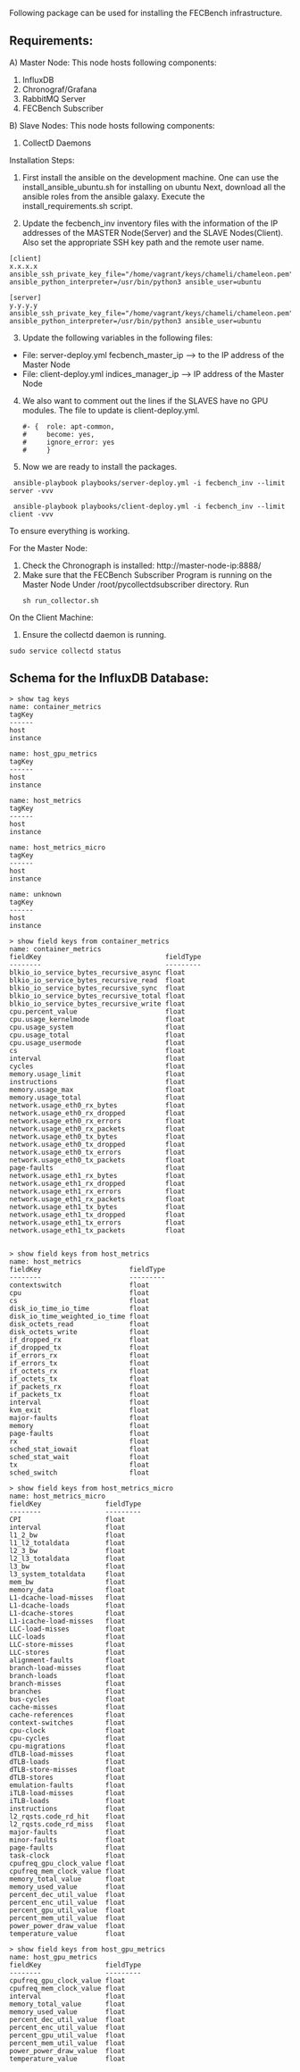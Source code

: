 Following package can be used for installing the FECBench infrastructure.

Requirements:
-----

A) Master Node: 
This node hosts following components:
1) InfluxDB
2) Chronograf/Grafana
3) RabbitMQ Server
4) FECBench Subscriber

B) Slave Nodes:
This node hosts following components:
1) CollectD Daemons


Installation Steps:

1) First install the ansible on the development machine.
One can use the install_ansible_ubuntu.sh for installing on ubuntu
Next, download all the ansible roles from the ansible galaxy.
Execute the install_requirements.sh script.

2) Update the fecbench_inv inventory files with the information 
of the IP addresses of the MASTER Node(Server) and the SLAVE Nodes(Client).
Also set the appropriate SSH key path and the remote user name.

```
[client]
x.x.x.x ansible_ssh_private_key_file="/home/vagrant/keys/chameli/chameleon.pem" ansible_python_interpreter=/usr/bin/python3 ansible_user=ubuntu

[server]
y.y.y.y ansible_ssh_private_key_file="/home/vagrant/keys/chameli/chameleon.pem" ansible_python_interpreter=/usr/bin/python3 ansible_user=ubuntu

```


3) Update the following variables in the following files:

 - File: server-deploy.yml fecbench_master_ip --> to the IP address of the Master Node
 - File: client-deploy.yml indices_manager_ip --> IP address of the Master Node

4) We also want to comment out the lines if the SLAVES have no GPU modules. The file to update is client-deploy.yml.
    ```
    #- {  role: apt-common,
    #     become: yes,
    #     ignore_error: yes
    #     }
    ```     
4) Now we are ready to install the packages.

```
 ansible-playbook playbooks/server-deploy.yml -i fecbench_inv --limit server -vvv
 
 ansible-playbook playbooks/client-deploy.yml -i fecbench_inv --limit client -vvv

```

To ensure everything is working.

For the Master Node:

1) Check the Chronograph is installed: http://master-node-ip:8888/
2) Make sure that the FECBench Subscriber Program is running on the Master Node
   Under /root/pycollectdsubscriber directory. Run 
   ```
   sh run_collector.sh
   ```

On the Client Machine:

1) Ensure the collectd daemon is running.

```
sudo service collectd status
```



Schema for the InfluxDB Database:
------

```
> show tag keys
name: container_metrics
tagKey
------
host
instance

name: host_gpu_metrics
tagKey
------
host
instance

name: host_metrics
tagKey
------
host
instance

name: host_metrics_micro
tagKey
------
host
instance

name: unknown
tagKey
------
host
instance
```

```
> show field keys from container_metrics
name: container_metrics
fieldKey                               fieldType
--------                               ---------
blkio_io_service_bytes_recursive_async float
blkio_io_service_bytes_recursive_read  float
blkio_io_service_bytes_recursive_sync  float
blkio_io_service_bytes_recursive_total float
blkio_io_service_bytes_recursive_write float
cpu.percent_value                      float
cpu.usage_kernelmode                   float
cpu.usage_system                       float
cpu.usage_total                        float
cpu.usage_usermode                     float
cs                                     float
interval                               float
cycles                                 float
memory.usage_limit                     float
instructions                           float
memory.usage_max                       float
memory.usage_total                     float
network.usage_eth0_rx_bytes            float
network.usage_eth0_rx_dropped          float
network.usage_eth0_rx_errors           float
network.usage_eth0_rx_packets          float
network.usage_eth0_tx_bytes            float
network.usage_eth0_tx_dropped          float
network.usage_eth0_tx_errors           float
network.usage_eth0_tx_packets          float
page-faults                            float
network.usage_eth1_rx_bytes            float
network.usage_eth1_rx_dropped          float
network.usage_eth1_rx_errors           float
network.usage_eth1_rx_packets          float
network.usage_eth1_tx_bytes            float
network.usage_eth1_tx_dropped          float
network.usage_eth1_tx_errors           float
network.usage_eth1_tx_packets          float


> show field keys from host_metrics
name: host_metrics
fieldKey                      fieldType
--------                      ---------
contextswitch                 float
cpu                           float
cs                            float
disk_io_time_io_time          float
disk_io_time_weighted_io_time float
disk_octets_read              float
disk_octets_write             float
if_dropped_rx                 float
if_dropped_tx                 float
if_errors_rx                  float
if_errors_tx                  float
if_octets_rx                  float
if_octets_tx                  float
if_packets_rx                 float
if_packets_tx                 float
interval                      float
kvm_exit                      float
major-faults                  float
memory                        float
page-faults                   float
rx                            float
sched_stat_iowait             float
sched_stat_wait               float
tx                            float
sched_switch                  float

> show field keys from host_metrics_micro
name: host_metrics_micro
fieldKey                fieldType
--------                ---------
CPI                     float
interval                float
l1_2_bw                 float
l1_l2_totaldata         float
l2_3_bw                 float
l2_l3_totaldata         float
l3_bw                   float
l3_system_totaldata     float
mem_bw                  float
memory_data             float
L1-dcache-load-misses   float
L1-dcache-loads         float
L1-dcache-stores        float
L1-icache-load-misses   float
LLC-load-misses         float
LLC-loads               float
LLC-store-misses        float
LLC-stores              float
alignment-faults        float
branch-load-misses      float
branch-loads            float
branch-misses           float
branches                float
bus-cycles              float
cache-misses            float
cache-references        float
context-switches        float
cpu-clock               float
cpu-cycles              float
cpu-migrations          float
dTLB-load-misses        float
dTLB-loads              float
dTLB-store-misses       float
dTLB-stores             float
emulation-faults        float
iTLB-load-misses        float
iTLB-loads              float
instructions            float
l2_rqsts.code_rd_hit    float
l2_rqsts.code_rd_miss   float
major-faults            float
minor-faults            float
page-faults             float
task-clock              float
cpufreq_gpu_clock_value float
cpufreq_mem_clock_value float
memory_total_value      float
memory_used_value       float
percent_dec_util_value  float
percent_enc_util_value  float
percent_gpu_util_value  float
percent_mem_util_value  float
power_power_draw_value  float
temperature_value       float

> show field keys from host_gpu_metrics
name: host_gpu_metrics
fieldKey                fieldType
--------                ---------
cpufreq_gpu_clock_value float
cpufreq_mem_clock_value float
interval                float
memory_total_value      float
memory_used_value       float
percent_dec_util_value  float
percent_enc_util_value  float
percent_gpu_util_value  float
percent_mem_util_value  float
power_power_draw_value  float
temperature_value       float

```

